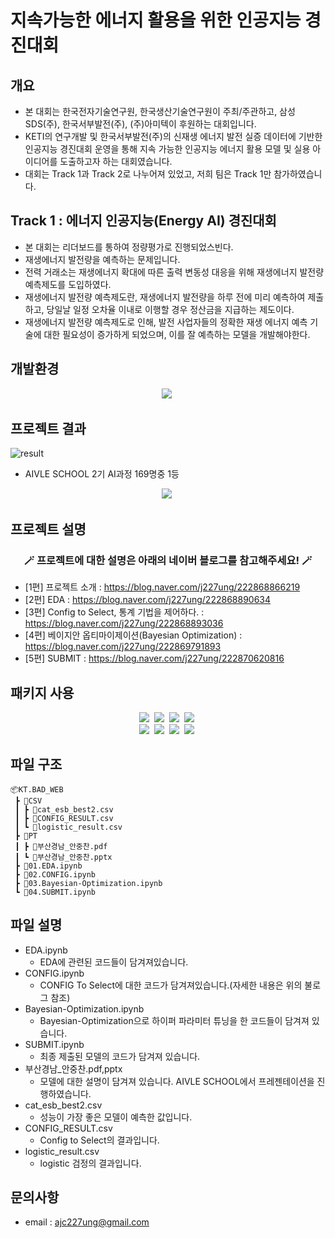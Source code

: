 # 지속가능한 에너지 활용을 위한 인공지능 경진대회

## 개요
* 본 대회는 한국전자기술연구원, 한국생산기술연구원이 주최/주관하고, 삼성SDS(주), 한국서부발전(주), (주)아미텍이 후원하는 대회입니다.
* KETI의 연구개발 및 한국서부발전(주)의 신재생 에너지 발전 실증 데이터에 기반한 인공지능 경진대회 운영을 통해 지속 가능한 인공지능 에너지 활용 모델 및 실용 아이디어를 도출하고자 하는 대회였습니다.
* 대회는 Track 1과 Track 2로 나누어져 있었고, 저희 팀은 Track 1만 참가하였습니다.

## Track 1 : 에너지 인공지능(Energy AI) 경진대회
* 본 대회는 리더보드를 통하여 정량평가로 진행되었스빈다.
* 재생에너지 발전량을 예측하는 문제입니다.
* 전력 거래소는 재생에너지 확대에 따른 출력 변동성 대응을 위해 재생에너지 발전량 예측제도를 도입하였다.
* 재생에너지 발전량 예측제도란, 재생에너지 발전량을 하루 전에 미리 예측하여 제출하고, 당일날 일정 오차율 이내로 이행할 경우 정산금을 지급하는 제도이다.
* 재생에너지 발전량 예측제도로 인해, 발전 사업자들의 정확한 재생 에너지 예측 기술에 대한 필요성이 증가하게 되었으며, 이를 잘 예측하는 모델을 개발해야한다.

## 개발환경

<p align="center">
  <img src="https://img.shields.io/badge/Brightics Studio-1428A0?style=flat-square&logo=Samsung&logoColor=white"/></a>&nbsp
</p>

## 프로젝트 결과
![result](https://user-images.githubusercontent.com/89781598/189193337-bbb43766-7221-4daa-af4c-3eb80bcd83be.png)
- AIVLE SCHOOL 2기 AI과정 169명중 1등
<p align="center">
  <a href="https://www.kaggle.com/competitions/aivle-school-2nd-miniproject-competition/leaderboard"><img src="https://img.shields.io/badge/Kaggle-20BEFF?style=flat-square&logo=Kaggle&logoColor=white&link=https://www.kaggle.com/competitions/aivle-school-2nd-miniproject-competition/leaderboard"/></a>&nbsp
</p>

## 프로젝트 설명
<h3 align="center">🪄 프로젝트에 대한 설명은 아래의 네이버 블로그를 참고해주세요! 🪄</h3>

- [1편] 프로젝트 소개 : https://blog.naver.com/j227ung/222868866219
- [2편] EDA : https://blog.naver.com/j227ung/222868890634
- [3편] Config to Select, 통계 기법을 제어하다. : https://blog.naver.com/j227ung/222868893036
- [4편] 베이지안 옵티마이제이션(Bayesian Optimization) : https://blog.naver.com/j227ung/222869791893
- [5편] SUBMIT : https://blog.naver.com/j227ung/222870620816


## 패키지 사용

<p align="center">
  <img src="https://img.shields.io/badge/pandas-150458?style=flat-square&logo=pandas&logoColor=white"/></a>&nbsp
  <img src="https://img.shields.io/badge/NumPy-013243?style=flat-square&logo=NumPy&logoColor=white"/></a>&nbsp
  <img src="https://img.shields.io/badge/SciPy-8CAAE6?style=flat-square&logo=SciPy&logoColor=white"/></a>&nbsp
  <img src="https://img.shields.io/badge/scikit-learn-F7931E?style=flat-square&logo=scikit-learn&logoColor=white"/></a>&nbsp
  <br>
    <img src="https://img.shields.io/badge/-statsmodel-green"/></a>&nbsp
    <img src="https://img.shields.io/badge/-itertools-black"/></a>&nbsp
    <img src="https://img.shields.io/badge/-catboost-yellow"/></a>&nbsp
    <img src="https://img.shields.io/badge/-byes_opt-blueviolet"/></a>&nbsp
    
</p>

## 파일 구조
```
📦KT.BAD_WEB
 ┣ 📂CSV
 ┃ ┣ 📜cat_esb_best2.csv
 ┃ ┣ 📜CONFIG_RESULT.csv
 ┃ ┗ 📜logistic_result.csv
 ┣ 📂PT
 ┃ ┣ 📜부산경남_안중찬.pdf
 ┃ ┗ 📜부산경남_안중찬.pptx
 ┣ 📜01.EDA.ipynb
 ┣ 📜02.CONFIG.ipynb
 ┣ 📜03.Bayesian-Optimization.ipynb
 ┗ 📜04.SUBMIT.ipynb
```

## 파일 설명
- EDA.ipynb
    - EDA에 관련된 코드들이 담겨져있습니다.
- CONFIG.ipynb
    - CONFIG To Select에 대한 코드가 담겨져있습니다.(자세한 내용은 위의 불로그 참조)
- Bayesian-Optimization.ipynb
    - Bayesian-Optimization으로 하이퍼 파라미터 튜닝을 한 코드들이 담겨져 있습니다.
- SUBMIT.ipynb
    - 최종 제출된 모델의 코드가 담겨져 있습니다.
- 부산경남_안중찬.pdf,pptx
    - 모델에 대한 설명이 담겨져 있습니다. AIVLE SCHOOL에서 프레젠테이션을 진행하였습니다.
- cat_esb_best2.csv
    - 성능이 가장 좋은 모델이 예측한 값입니다.
- CONFIG_RESULT.csv
    - Config to Select의 결과입니다.
- logistic_result.csv
    - logistic 검정의 결과입니다.

## 문의사항
* email : ajc227ung@gmail.com


